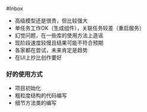 #Inbox

- 高级模型还是很贵，但比较强大
- 单任务工作OK（生成组件），关联任务较差（重启服务）
- 幻觉问题，在一些库的使用方法上造谣
- 现阶段速度较慢且结果可能不符合预期
- 各家都在尝试，未来肯定是趋势
- 在UI上抄比创作要好

### 好的使用方式

- 项目初始化
- 粗粒度结构的代码编写
- 细节方法类的编写